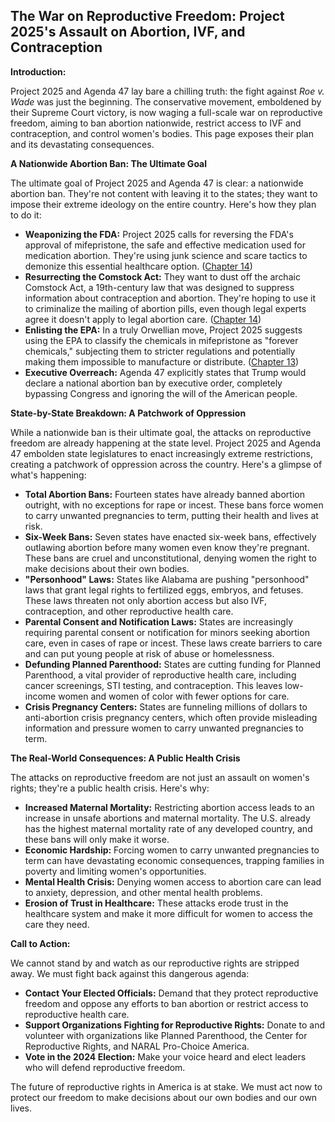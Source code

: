 ## The War on Reproductive Freedom: Project 2025's Assault on Abortion, IVF, and Contraception

**Introduction:**

Project 2025 and Agenda 47 lay bare a chilling truth: the fight against *Roe v. Wade* was just the beginning. The conservative movement, emboldened by their Supreme Court victory, is now waging a full-scale war on reproductive freedom, aiming to ban abortion nationwide, restrict access to IVF and contraception, and control women's bodies. This page exposes their plan and its devastating consequences.

**A Nationwide Abortion Ban: The Ultimate Goal**

The ultimate goal of Project 2025 and Agenda 47 is clear: a nationwide abortion ban. They're not content with leaving it to the states; they want to impose their extreme ideology on the entire country. Here's how they plan to do it:

* **Weaponizing the FDA:** Project 2025 calls for reversing the FDA's approval of mifepristone, the safe and effective medication used for medication abortion. They're using junk science and scare tactics to demonize this essential healthcare option. ([Chapter 14](../documents/project_2025_chapters/chapter_14.pdf))
* **Resurrecting the Comstock Act:** They want to dust off the archaic Comstock Act, a 19th-century law that was designed to suppress information about contraception and abortion. They're hoping to use it to criminalize the mailing of abortion pills, even though legal experts agree it doesn't apply to legal abortion care. ([Chapter 14](../documents/project_2025_chapters/chapter_14.pdf))
* **Enlisting the EPA:**  In a truly Orwellian move, Project 2025 suggests using the EPA to classify the chemicals in mifepristone as "forever chemicals," subjecting them to stricter regulations and potentially making them impossible to manufacture or distribute. ([Chapter 13](../documents/project_2025_chapters/chapter_1.pdf))
* **Executive Overreach:**  Agenda 47 explicitly states that Trump would declare a national abortion ban by executive order, completely bypassing Congress and ignoring the will of the American people. 

**State-by-State Breakdown: A Patchwork of Oppression**

While a nationwide ban is their ultimate goal, the attacks on reproductive freedom are already happening at the state level. Project 2025 and Agenda 47 embolden state legislatures to enact increasingly extreme restrictions, creating a patchwork of oppression across the country. Here's a glimpse of what's happening:

* **Total Abortion Bans:**  Fourteen states have already banned abortion outright, with no exceptions for rape or incest. These bans force women to carry unwanted pregnancies to term, putting their health and lives at risk.
* **Six-Week Bans:**  Seven states have enacted six-week bans, effectively outlawing abortion before many women even know they're pregnant. These bans are cruel and unconstitutional, denying women the right to make decisions about their own bodies.
* **"Personhood" Laws:**  States like Alabama are pushing "personhood" laws that grant legal rights to fertilized eggs, embryos, and fetuses. These laws threaten not only abortion access but also IVF, contraception, and other reproductive health care.
* **Parental Consent and Notification Laws:**  States are increasingly requiring parental consent or notification for minors seeking abortion care, even in cases of rape or incest. These laws create barriers to care and can put young people at risk of abuse or homelessness.
* **Defunding Planned Parenthood:**  States are cutting funding for Planned Parenthood, a vital provider of reproductive health care, including cancer screenings, STI testing, and contraception. This leaves low-income women and women of color with fewer options for care.
* **Crisis Pregnancy Centers:**  States are funneling millions of dollars to anti-abortion crisis pregnancy centers, which often provide misleading information and pressure women to carry unwanted pregnancies to term.

**The Real-World Consequences: A Public Health Crisis**

The attacks on reproductive freedom are not just an assault on women's rights; they're a public health crisis. Here's why:

* **Increased Maternal Mortality:**  Restricting abortion access leads to an increase in unsafe abortions and maternal mortality. The U.S. already has the highest maternal mortality rate of any developed country, and these bans will only make it worse.
* **Economic Hardship:**  Forcing women to carry unwanted pregnancies to term can have devastating economic consequences, trapping families in poverty and limiting women's opportunities.
* **Mental Health Crisis:**  Denying women access to abortion care can lead to anxiety, depression, and other mental health problems.
* **Erosion of Trust in Healthcare:**  These attacks erode trust in the healthcare system and make it more difficult for women to access the care they need.

**Call to Action:**

We cannot stand by and watch as our reproductive rights are stripped away. We must fight back against this dangerous agenda:

* **Contact Your Elected Officials:**  Demand that they protect reproductive freedom and oppose any efforts to ban abortion or restrict access to reproductive health care.
* **Support Organizations Fighting for Reproductive Rights:**  Donate to and volunteer with organizations like Planned Parenthood, the Center for Reproductive Rights, and NARAL Pro-Choice America.
* **Vote in the 2024 Election:**  Make your voice heard and elect leaders who will defend reproductive freedom.

The future of reproductive rights in America is at stake. We must act now to protect our freedom to make decisions about our own bodies and our own lives. 
